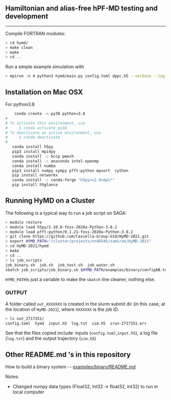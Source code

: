 ## Hamiltonian and alias-free hPF-MD testing and development
---------
Compile FORTRAN modules:
```bash
> cd hymd/
> make clean
> make
> cd ..
```

Run a simple example simulation with
```bash
> mpirun -n 4 python3 hymd/main.py config.toml dppc.h5 --verbose --logfile log.txt
```

## Installation on Mac OSX  
For python3.8
```bash
    conda create -n py38 python=3.8
#
# To activate this environment, use
#     $ conda activate py38
# To deactivate an active environment, use
#     $ conda deactivate
#
   conda install h5py
   pip3 install mpi4py
   conda install -c bccp pmesh
   conda install -c anaconda intel-openmp
   conda install numba
   pip3 install numpy sympy pfft-python mpsort  cython
   pip install networkx
   conda install -c conda-forge "h5py>=2.9=mpi*"
   pip install h5glance
```

## Running HyMD on a Cluster
The following is a typical way to run a job script on SAGA:
```bash
> module restore
> module load h5py/2.10.0-foss-2020a-Python-3.8.2
> module load pfft-python/0.1.21-foss-2020a-Python-3.8.2
> git clone https://github.com/Cascella-Group-UiO/HyMD-2021.git
> export HYMD_PATH="/cluster/projects/nn4654k/samiran/HyMD-2021"
> cd HyMD-2021/hymd
> make
> cd ..
> ls job_scripts
job_binary.sh  job.sh  job_test.sh  job_water.sh
sbatch job_scripts/job_binary.sh $HYMD_PATH/examples/binary/configAB.toml $HYMD_PATH/examples/binary/binary_eq.h5
```
`HYMD_PATH`is just a variable to make the `sbatch` line cleaner, nothing else.  
### OUTPUT  
A folder called `out_XXXXXXX` is created in the slurm submit dir (in this case, at the location of `HyMD-2021`), where `XXXXXXX` is the job ID.
```bash
> ls out_2717351/
config.toml  hymd  input.h5  log.txt  sim.h5  srun-2717351.err
```
See that the files copied include: inputs (`config.toml`,`input.h5`), a log file (`log.txt`) and the output trajectory (`sim.h5`)

## Other README.md 's in this repository
How to build a binary system -- [examples/binary/README.md](https://github.com/Cascella-Group-UiO/HyMD-2021/tree/pressure/examples/binary)

Notes:
- Changed numpy data types (Float32, Int32 -> float32, int32) to run in local computer
